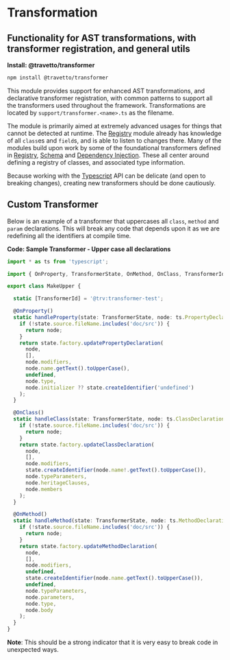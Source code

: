 <!-- This file was generated by @travetto/doc and should not be modified directly -->
<!-- Please modify https://github.com/travetto/travetto/tree/master/module/transformer/doc.ts and execute "npx trv doc" to rebuild -->
# Transformation
## Functionality for AST transformations, with transformer registration, and general utils

**Install: @travetto/transformer**
```bash
npm install @travetto/transformer
```

This module provides support for enhanced AST transformations, and declarative transformer registration, with common patterns to support all the transformers used throughout the framework. Transformations are located by `support/transformer.<name>.ts` as the filename. 

The module is primarily aimed at extremely advanced usages for things that cannot be detected at runtime.  The [Registry](https://github.com/travetto/travetto/tree/master/module/registry#readme "Patterns and utilities for handling registration of metadata and functionality for run-time use") module already has knowledge of all `class`es and `field`s, and is able to listen to changes there.  Many of the modules build upon work by some of the foundational transformers defined in [Registry](https://github.com/travetto/travetto/tree/master/module/registry#readme "Patterns and utilities for handling registration of metadata and functionality for run-time use"), [Schema](https://github.com/travetto/travetto/tree/master/module/schema#readme "Data type registry for runtime validation, reflection and binding. ") and [Dependency Injection](https://github.com/travetto/travetto/tree/master/module/di#readme "Dependency registration/management and injection support.").  These all center around defining a registry of classes, and associated type information.

Because working with the [Typescript](https://typescriptlang.org) API can be delicate (and open to breaking changes), creating new transformers should be done cautiously. 

## Custom Transformer

Below is an example of a transformer that uppercases all `class`, `method` and `param` declarations.  This will break any code that depends upon it as we are redefining all the identifiers at compile time.  

**Code: Sample Transformer - Upper case all declarations**
```typescript
import * as ts from 'typescript';

import { OnProperty, TransformerState, OnMethod, OnClass, TransformerId } from '@travetto/transformer';

export class MakeUpper {

  static [TransformerId] = '@trv:transformer-test';

  @OnProperty()
  static handleProperty(state: TransformerState, node: ts.PropertyDeclaration) {
    if (!state.source.fileName.includes('doc/src')) {
      return node;
    }
    return state.factory.updatePropertyDeclaration(
      node,
      [],
      node.modifiers,
      node.name.getText().toUpperCase(),
      undefined,
      node.type,
      node.initializer ?? state.createIdentifier('undefined')
    );
  }

  @OnClass()
  static handleClass(state: TransformerState, node: ts.ClassDeclaration) {
    if (!state.source.fileName.includes('doc/src')) {
      return node;
    }
    return state.factory.updateClassDeclaration(
      node,
      [],
      node.modifiers,
      state.createIdentifier(node.name!.getText().toUpperCase()),
      node.typeParameters,
      node.heritageClauses,
      node.members
    );
  }

  @OnMethod()
  static handleMethod(state: TransformerState, node: ts.MethodDeclaration) {
    if (!state.source.fileName.includes('doc/src')) {
      return node;
    }
    return state.factory.updateMethodDeclaration(
      node,
      [],
      node.modifiers,
      undefined,
      state.createIdentifier(node.name.getText().toUpperCase()),
      undefined,
      node.typeParameters,
      node.parameters,
      node.type,
      node.body
    );
  }
}
```

**Note**: This should be a strong indicator that it is very easy to break code in unexpected ways.
